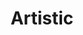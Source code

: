 ---
layout: category
id: artistic
permalink: /artistic/
title: Artistic
nav: true
nav-order: 4
intro: It’s all well and good immersing yourself in gorgeous surroundings, but for a truly diverse romantic getaway don’t miss the most culturally-charged escapes here...

banner:
  title: For artistic romance...
  attribution: >
    <a href="#photo-link">Photo</a> by username / <a rel="nofollow" href="https://creativecommons.org/licenses/by/2.0/">CC BY</a>

feature:
  id: nuremberg
  title: Nuremberg
  description: Once the chosen seat of German kings, Nuremberg has always been a rather significant city in Germany's history. The cultural riches are evident; magnificent churches, rows of painted medieval buildings and a vast castle add a fairytale touch to any sightseeing wander. Treasures fill the city’s esteemed museums and galleries, steeped in a culture of flourishing arts – Albrecht Dürer lived here, one of the most significant Renaissance artists outside of Italy. Cafes and bierkellers buzz with excitement, with grand squares a focal point of community revelry. Nuremberg is a wonderfully historic and culturally-charged destination.
  airport: AIRPORT NAME
  image-attribution: >
    <a href="#photo-link">Photo</a> by username / <a rel="nofollow" href="https://creativecommons.org/licenses/by/2.0/">CC BY</a>
  topics:
    - id: wurst
      title: Culinary Delights
      description: Nuremberg is no stranger to culinary deliciousness. Age-old brewing traditions, Franconian wines and hearty dishes make the city a great foodie destination. Tuck into warm Bretzels as you explore the town, and pick up a healthy portion of the sweet Lebkuchen. Restaurants whip up Franconian classics like pork shoulder (Schäufele). Perhaps most iconic is the Nürnberger Bratwurst. For a truly historic bite, head for Bratwurstglöcklein im Handwerkerhof (a wursty mouthful of a name) where the beloved bratwurst has been served since 1313. That’s over 700 years of wurst and culture, served on a deliciously cabbage-y pewter plate.
      image-attribution: >
        <a href="#photo-link">Photo</a> by username / <a rel="nofollow" href="https://creativecommons.org/licenses/by/2.0/">CC BY</a>
    - id: medieval-romance
      title: Medieval Romance
      description: Though the war destroyed a great many of Nuremberg’s old buildings, they were painstakingly rebuilt brick-by-brick. It’s undeniable that the city retains its old-world grandeur; turrets and spires, brightly-painted timber-framed shops, and of course, the Imperial Castle. Marvel at the rich interiors and intricate facades of the city’s three medieval churches, the Frauenkirche, St Lorenz, and the oldest, the 13th-century St Sebalduskirche. Walk the old city walls, discover at the ostentatious 14th-century fountain in the Main Market Square, and have a famous red beer in the river-spanning, 700-year-old hospital-turned-bar.
      image-attribution: >
        <a href="#photo-link">Photo</a> by username / <a rel="nofollow" href="https://creativecommons.org/licenses/by/2.0/">CC BY</a>
    - id: high-art
      title: High Art
      description: Nuremberg is a champion of the arts, historically and to this day. The city’s most famous artist, Albrecht Dürer, had his home and workshop here, now lovingly restored and open to the public. He was Germany’s most important Renaissance artist – see how he lived, then pop along to the impressive Germanic National Museum to see some of his best works, alongside luminaries like Veit Stoß and Rembrandt. For something a little more modern, head to the Neues Museum, which traces the history of design from the post-war era to the present day.
      image-attribution: >
        <a href="#photo-link">Photo</a> by username / <a rel="nofollow" href="https://creativecommons.org/licenses/by/2.0/">CC BY</a>

destinations:
  - id: trier
    title: Trier
    description: The oldest city in Germany is filled with UNESCO sites, from ancient Roman bath complexes and vast Gothic churches. Set on the banks of the Mosel and surrounded by vine-clad hills, the old town is a heady mix of histories, with Roman relics galore (impressively preserved) rubbing shoulders with medieval masterpieces. Highlights include the vast Roman gate, the Porta Nigra, and the Gothic sprawl of Germany’s oldest cathedral.
    airport: AIRPORT NAME
    image-attribution: >
      <a href="#photo-link">Photo</a> by username / <a rel="nofollow" href="https://creativecommons.org/licenses/by/2.0/">CC BY</a>
  - id: potsdam
    title: Potsdam
    description: Slung between two arms of the Havel river, Potsdam is a grandiose aristocratic playground, a statement to the power of Brandenburg. Surprisingly close to Berlin, the UNESCO world heritage site mixes dazzling palaces and beguiling landscaped gardens, earning it the moniker the German Versailles. But it’s not all Baroque pomp; explore the Dutch Quarter, filled with red-brick boutiques and cafes, or take a peek at the Tudor-revival Russian Quarter. From beguiling parklands and palaces, to architecturally diverse neighbourhoods filled with great dining and drinking options, Potsdam is a surprising Berlin outlier.
    airport: AIRPORT NAME
    image-attribution: >
      <a href="#photo-link">Photo</a> by username / <a rel="nofollow" href="https://creativecommons.org/licenses/by/2.0/">CC BY</a>
  - id: bremen
    title: Bremen
    description: Bremen is a dynamic mix of styles and tastes, where history and modernity rub shoulders to create impressive cultural pursuits. Quaint medieval streets hide down-to-earth bars and cute cafes, riverside promenades are the setting of flea markets and beer gardens, and artisan workshops line the art deco streets of Bremen’s expressionist quarter. With so much going on it might be surprising to hear that Bremen has a casual, village feel to it; a quality that makes for a truly inspired weekend away.
    airport: AIRPORT NAME
    image-attribution: >
      <a href="#photo-link">Photo</a> by username / <a rel="nofollow" href="https://creativecommons.org/licenses/by/2.0/">CC BY</a>
  - id: gorlitz
    title: Görlitz
    description: Pastel baroque facades line cobbled streets, art nouveau public buildings evoke an old-world grandeur, and an east-meets-west split diversifies the town further. Having emerging unscathed from war, Görlitz is a playbook of architectural styles. It now shares its cultural wonders with the Polish half of Görlitz, just a bridge away across the flowing Lusatian Neisse river. Embrace this unique cultural offering with a romantic walk along the scenic embankment, taking in views of both sides of the city...
    airport: AIRPORT NAME
    image-attribution: >
      <a href="#photo-link">Photo</a> by username / <a rel="nofollow" href="https://creativecommons.org/licenses/by/2.0/">CC BY</a>
---